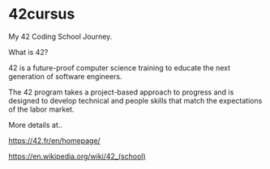 # 42cursus
My 42 Coding School Journey. 

What is 42? 

42 is a future-proof computer science training to educate the next generation of software engineers. 

The 42 program takes a project-based approach to progress and is designed to develop technical and people skills that match the expectations of the labor market.

More details at..

https://42.fr/en/homepage/

https://en.wikipedia.org/wiki/42_(school)
